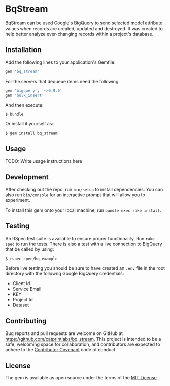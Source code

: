 # BqStream

BqStream can be used Google's BigQuery to send selected model attribute values when records are created, updated and destroyed.  It was created to help better analyze ever-changing records within a project's database.

## Installation

Add the following lines to your application's Gemfile:

```ruby
gem 'bq_stream'
```

For the servers that dequeue items need the following
```ruby
gem 'bigquery', '~>0.9.0'
gem 'bulk_insert'
```

And then execute:

    $ bundle

Or install it yourself as:

    $ gem install bq_stream

## Usage

TODO: Write usage instructions here

## Development

After checking out the repo, run `bin/setup` to install dependencies. You can also run `bin/console` for an interactive prompt that will allow you to experiment.

To install this gem onto your local machine, run `bundle exec rake install`.

## Testing

An RSpec test suite is available to ensure proper functionality. Run `rake spec` to run the tests. There is also a test with a live connection to BigQuery that be called by using:

    $ rspec spec/bq_example

Before live testing you should be sure to have created an `.env` file in the root directory with the followng Google BigQuery credentials:

  + Client Id
  + Service Email
  + KEY
  + Project Id
  + Dataset

## Contributing

Bug reports and pull requests are welcome on GitHub at https://github.com/catprintlabs/bq_stream. This project is intended to be a safe, welcoming space for collaboration, and contributors are expected to adhere to the [Contributor Covenant](http://contributor-covenant.org) code of conduct.


## License

The gem is available as open source under the terms of the [MIT License](http://opensource.org/licenses/MIT).
